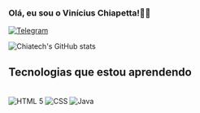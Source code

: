 ### Olá, eu sou o Vinícius Chiapetta!🦸‍♂️

[![Telegram](https://img.shields.io/badge/Telegram-2CA5E0?style=for-the-badge&logo=telegram&logoColor=white)](https://t.me/jaketech)

![Chiatech's GitHub stats](https://github-readme-stats.vercel.app/api?username=chiatech&show_icons=true&theme=dracula)

## Tecnologias que estou aprendendo

<div style="display: inline_block"><br>
<img align="center" alt="HTML 5" src="https://img.shields.io/badge/HTML-239120?style=for-the-badge&logo=html5&logoColor=white" />
<img align="center" alt="CSS" src="https://img.shields.io/badge/CSS-239120?&style=for-the-badge&logo=css3&logoColor=white" />
<img align="center" alt="Java" src="https://img.shields.io/badge/Java-ED8B00?style=for-the-badge&logo=java&logoColor=white" />
</div><br/>
